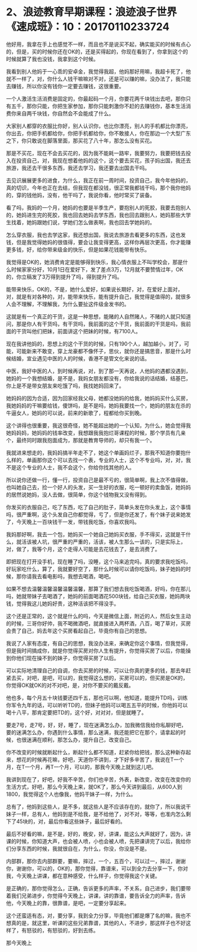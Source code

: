 # 2、浪迹教育早期课程：浪迹浪子世界《速成班》：10：20170110233724

他好用，我拿在手上也感觉不一样，而且也不是说买不起，确实能买的时候有点心的，但是，买的时候你还在OK的，还是买得起的，你现在看到了，你拿到这个的时候就算了我也没钱，我拿到这个时候。

我看到别人他妈于一心乖的安卓金，我觉得我超，他妈那好用嘛，我超卡死了，他就不一样了，对，你什么人钱干嘛嘛对不对，还是可以赚的嘛，没办法了，我只能去赚钱，所以你没有钱你一定要去赚钱，这很重要。

一个人激活生活消费是固定的，你最起码一个月，你要花两千块钱出去吧，那你只有五千，那你只能，你把生家参加，那你只能刺激你不赶的去赚钱你，基本生活消费你来自两千块钱，你自然会不会能成了什么。

大家别人都穿的衣服比你好，别人认识你，也比你漂亮，别人的手机都比你漂亮，你出去，你把手机都给你，你把手机都给你，你不敢接人，你在那边一个大型广东之下，你只敢说在脚落里面，那买花了八十年，那怎么没有买花。

那是不买花，现在不会去买花的，因为我不能耗一路牢，我要努力，我要把钱去投入在投资自己，对，我现在想着他妈的这个，这个要去买花，孩子妈出国，我还去旅游，我还去干很多东西，我还去学习，我还要去出国去干吗。

去见识展展更多的进食，为什么，我正在前一周时间，投资自己，我今年他妈的，真的切识，今年也正在去结，但我现在都没钱，很正常我都钱干吗，那个我你他妈的，穿的钱他妈，没有，他干吗了，我说你看，他时常买了装备。

看了吗，我妈的一个月，她妈的也要是半季生产，要抱别人的死胶，我要去抱别人的，她妈进生完的死胶，我也回去她妈去学东西，我也回去跟别人，她妈那些大学生找着，她妈跟她们说，学她们怎么做表啊，我也回去学她妈的。

怎么穿衣服，我也去学这家，我还想出国，我说去旅游去看更多的东西，这也发钱，但是我觉得她妈的很值得，要会让我变得更高，这样你再层次更高，你才能赚更多钱，好，给你带来级金的快乐，但是如果花钱能带有快乐。

我觉得是OK的，她消费肯定是能够得到快乐，我心情衣服上不叫学校会，那是什么时候家家分好，10月1日在爱好下，发了差点3万，12月就不要赞情过年，OK的，你立稿发了3万得到提升了吗，得到提升了吗。

能带来快乐，OK的，不是，她什么爱好，如果说长期好，对，在爱好上面对，对，就是有对各种的，对，能带来快乐，能有提升自己，我觉得是值得的，就很多人会不理解，不理解我，为什么要扯这件级金发书的。

这就是有一个真正的干货，这是一种思想，能赌的人自然赌人，不赌的人就只知道问，那是你人有干货吗，有干货吗，我前面的这个干货，我前面的干货是吗，我前面的干货叫他们把妹，前面讲这个把妹的时候，有7100人。

现在我讲他妈的，思想上的这个干货的时候，只有190个人，越加越小，对了，可能，可能新来不敢变，穿上龙豪都不像怀子，思伙，就你还是搞思音，那是什么时候结婚，宣业遇见中医的人的时候，香港不是管文化来说的话。

中医，我好中医的人，到时候再说，对，到了那一天再说，人他妈的遇都没遇到，她妈的一个我想结婚，是不是，我妈女朋友都没有，你给我说的话结婚，结基巴，你上是不是带女朋友来吃饿了吗，我找她妈回来了。

她妈妈的因为合适，因为回家经我父母，她都没她妈的给我，她妈妈买什么买房，我她妈妈的干嘛要给钱，傻饼吗，是不是吗，她妈我要找一个，她妈的朋友在杀的牛逼女人，她妈的可以说，前来的新歌了，程都给你买到晚。

这个讲得也很重要，我这很奇怪，她不能超出她的一个认知，为什么，她会觉得我她妈妈妈，她妈妈的钱率改变，我想跟我我抱烂哥课程的时候，那个学员有几亲个，最终同时跟我抱面成为，那就是教育导师的，却只有我一个。

我就进来想走的，我妈妈搞半年走不了，她这个单画妈烂子，那我不知道你要抱什么样的，单画那你这个可以去找一个表，专业的人士，这个不专业吗，对，对，我不是这个专业的人士，我不会这个，你给你找其他的人。

所以说你还做一行，懂一行，投资自己是最不亏的，很简单啊，我上次不值得做，也叫她自己去，捡一个好人的头发，买一生好的衣服，吃一顿好的卖鱼饭，她妈妈的居然说她妈，没人去做，很简单，你这个钱物我又没有得到。

你发买的衣服自己，吃了东西，吃了自己的肚子，简单头发在你头发上，这个事情吗，很严重啊，这个头发自己你都觉得，亏了，但是你还发了，有个妹子说来她发了，今天晚上一百块钱干一发，带钱我吃饭，你喜欢我吗。

我妈那好啊，我去一个包，她妈买一个她自己她妈买衣服，手不得买，这就是干什么，就活该被人坑，很严重的严重的，活该，被人生那么一该的，只是实际上，对，做了，我等个月，这个走得人可能是去花钱去了，是去消费了。

即把现在打开没手机，现在睡了吗，没睡，这个马来追完吗，真的要求我吃饭吗，好玩家吃什么，算了，我就要好空了，那什么时候可以请你吃饭吗，妹子她妈的时候，那你请我去看电影吗，我想去喝酒，喝吧。

如果不想去温馨温馨温馨温馨温馨，那算了我们想去我吃饭喝酒，好吗，你在那儿吗，她就带妹子去喝酒了，她妈的前面喝酒花500块钱，给自己买衣服，她妈两块钱，觉得我这儿她妈好贵，这种活该把不得没手。

这个还是正常的，这个就是什么的吗，今天是微信上面，附近的人，然后女生主动的时候，三哥你好帅，我不喝微酒吧，就直接进入两杯酒，八百，喝了草对，买房会贵了自己，妈去年这个买房看起自己，毕竟你有自己的思想。

我说了人家有态度，有自己的思想，我没办法来，来确定你这个事情，但我觉得，但是我时间搞成你，就是你觉得买房对你人生有提升，你觉得买房了以后，你能操到你他们现在操不到的妹子，你觉得买房了以后。

可以实际地清理自己的自调，你去买房的时候，可以让你真的更多的钱，那去年赶紧去买，对吧，是吧，可以的，我觉得这么想的，买房可以的，但买房是OK的，你觉得OK就OK的对不对吧，是，对你不要买的戴反戴。

他也多，每个月五十块钱要还四千五，那也可以啊，他知道，能提升TD吗，训练你军令九年的话，可以听听TD的，但妹子他妈可以喝五五平的时候，你他妈可以喝十八平，那肯定要把TD的，这个好，对对对，但是就睡了。

要走7号，走7号，好，好，睡了，现在迷满怎么办，加我微信我给你私聊好吧，要的迷满怎么办，你遇到什么事情，那么迷满，我还能把它在那个，请拿起的时候，也很迷满在顺利，那怎么办，提升自己，改变自己。

你不改变的时候就断起什么，断起什么都不知道，赶紧你给把钱，那么这种新存起来，想花的时候再花嘛，好吧，天道你不讲到，才下好多辛苦了，我说在T一个月，在T一个月，再T一个月，可以的，那我今天晚上就到这儿吧。

我讲到现在了，好吧，好我不辛苦，你们也辛苦，外表，新改变，改变在改变你的生活方式，好吧，那么今天晚上来，就OK了，那么今天讲到最后，从600人到1800，我觉得这个人也像我，他妈干妹子一样，为什么。

总有了，他妈到这些人，是不多，就这些人是不应该存在的，就你了，所以我说干妹子一样，总有人，他妈到是不给我，是不给他了，对不对，等等，也准内怎么剩下了45块的，对，最后你看这些妹子，最后好看的。

最后不好看的嘛，是不是，好的，晚安，好，讲课，能这么大声就好了，因为，讲课的时候，你知道大声，也会被人喷，小也会被人喷，先把课讲完了以后，我给你们分享东西的时候，我就很自在，为什么，你没，你没是不是。

内部群，那你去内部群要，要嘛，摔过，一个，五百个，可以过一，摔过，谢谢你，谢谢你，可以的，OK的，那你觉得，靠谱来，可以到全力去分享一下，你对我，今天晚上讲课，都在意种感受，什么样子，你觉得我这个关键。

是正确的，那你觉得怎么，正确，告诉更多的声率，不关系，自己进步，我们要带着我们兄弟进步，你觉得今天晚上，讲课，讲的靠谱，要告诉全力的声率，告诉他，今天晚上的靠，很靠谱，是吧，一定要分享起来。

这个还蛮适有态，对，要分享，我到全力分享，毕竟他们都是爆了名的嘛，我也不想真的是，就这里，听课的这些兄弟靠谱，其他的人，不进步，那这样子也不好这样了，有怒驳的，有怒驳的，好到去练。

那今天晚上